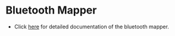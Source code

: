 
# Bluetooth Mapper

- Click [here](../..//docs/mappers/bluetooth_mapper.md#bluetooth-mapper) for detailed documentation of the bluetooth mapper.
